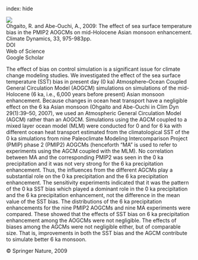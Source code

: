 index: hide

<div class="Citation">
    <div class="Citation-thumb CitationThumb-linked"  data-href="https://doi.org/10.1007/s00382-009-0533-8">
      <img src="https://static.claimspace.cloud/climate-study-static/refs/thumbs/9/Ohgaito_and_AbeOuchi_2009-thumb.png" />
    </div>

  <div class="Citation-body">
    <div class="Citation-text">Ohgaito, R. and Abe-Ouchi, A., 2009: The effect of sea surface temperature bias in the PMIP2 AOGCMs on mid-Holocene Asian monsoon enhancement. <span class="Article-journal">Climate Dynamics, </span><span class="Article-volume">33, </span>975-983pp.</div>
    <div class="Citation-links">
      <div class="CitationLink" data-href="https://doi.org/10.1007/s00382-009-0533-8">
        <div class="CitationLink-icon CitationLink-Doi"></div>
        <div class="CitationLink-text">DOI</div>
      </div>
      <div class="CitationLink" data-href="http://cel.webofknowledge.com/InboundService.do?customersID=atyponcel&smartRedirect=yes&mode=FullRecord&IsProductCode=Yes&product=CEL&Init=Yes&Func=Frame&action=retrieve&SrcApp=literatum&SrcAuth=atyponcel&SID=7CNc3cIRaBKjGbSujFM&UT=WOS:000271959900006">
        <div class="CitationLink-icon CitationLink-Isi"></div>
        <div class="CitationLink-text">Web of Science</div>
      </div>
      <div class="CitationLink" data-href="https://scholar.google.com/scholar?q=10.1007/s00382-009-0533-8">
        <div class="CitationLink-icon CitationLink-Scholar"></div>
        <div class="CitationLink-text">Google Scholar</div>
      </div>
    </div>
  </div>
</div>

The effect of bias on control simulation is a significant issue for climate change modeling studies. We investigated the effect of the sea surface temperature (SST) bias in present day (0 ka) Atmosphere–Ocean Coupled General Circulation Model (AOGCM) simulations on simulations of the mid-Holocene (6 ka, i.e., 6,000 years before present) Asian monsoon enhancement. Because changes in ocean heat transport have a negligible effect on the 6 ka Asian monsoon (Ohgaito and Abe-Ouchi in Clim Dyn 29(1):39–50, 2007), we used an Atmospheric General Circulation Model (AGCM) rather than an AOGCM. Simulations using the AGCM coupled to a mixed layer ocean model (MLM) were conducted for 0 and for 6 ka with different ocean heat transport estimated from the climatological SST of the 0 ka simulations from nine Paleoclimate Modeling Intercomparison Project (PMIP) phase 2 (PMIP2) AOGCMs (henceforth “MA” is used to refer to experiments using the AGCM coupled with the MLM). No correlation between MA and the corresponding PMIP2 was seen in the 0 ka precipitation and it was not very strong for the 6 ka precipitation enhancement. Thus, the influences from the different AGCMs play a substantial role on the 0 ka precipitation and the 6 ka precipitation enhancement. The sensitivity experiments indicated that it was the pattern of the 0 ka SST bias which played a dominant role in the 0 ka precipitation and the 6 ka precipitation enhancement, not the difference in the mean value of the SST bias. The distributions of the 6 ka precipitation enhancements for the nine PMIP2 AOGCMs and nine MA experiments were compared. These showed that the effects of SST bias on 6 ka precipitation enhancement among the AOGCMs were not negligible. The effects of biases among the AGCMs were not negligible either, but of comparable size. That is, improvements in both the SST bias and the AGCM contribute to simulate better 6 ka monsoon.

<div class="Citation-copy">
&copy; Springer Nature, 2009
</div>